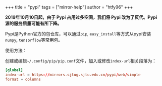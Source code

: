 +++
title = "pypi"
tags = ["mirror-help"]
author = "htfy96"
+++

**2019年10月10日起，由于 Pypi 占用过多空间，我们将 Pypi 改为了反代。Pypi 源的服务质量可能有所下降。**

Pypi是Python官方的包仓库，可以通过`pip`, `easy_install`等方式从pypi安装`numpy`, `tensorflow`等常用包。

使用方法：

创建或编辑`~/.config/pip/pip.conf`文件，加入或修改`index-url`相关段落为：

```conf
[global]
index-url = https://mirrors.sjtug.sjtu.edu.cn/pypi/web/simple
format = columns
```
